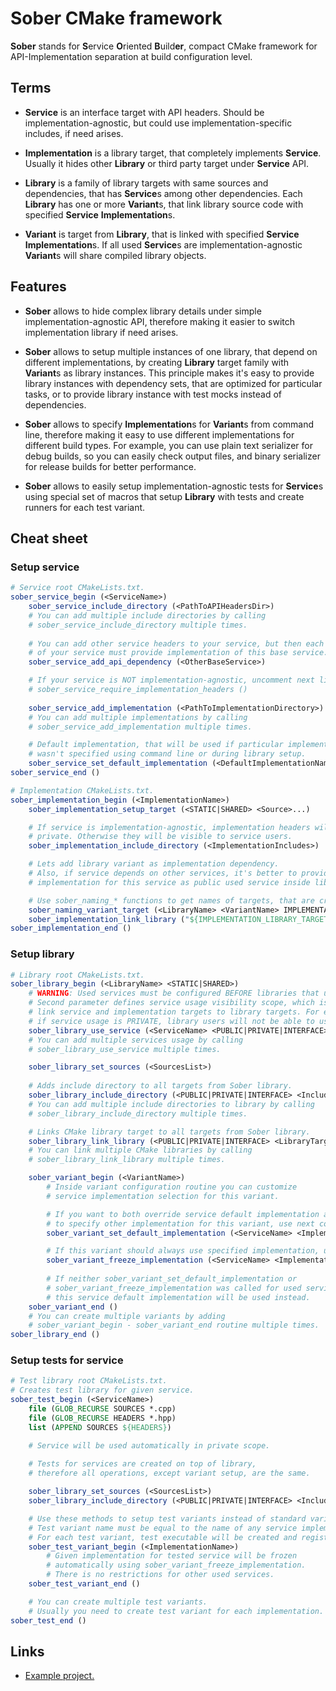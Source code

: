 # Sober CMake framework

**Sober** stands for **S**ervice **O**riented **B**uild**er**, compact CMake
framework for API-Implementation separation at build configuration level.

## Terms

- **Service** is an interface target with API headers. Should be
  implementation-agnostic, but could use implementation-specific includes,
  if need arises.

- **Implementation** is a library target, that completely implements
  **Service**. Usually it hides other **Library** or third party target
  under **Service** API.

- **Library** is a family of library targets with same sources and dependencies,
  that has **Service**s among other dependencies. Each **Library** has one or
  more **Variant**s, that link library source code with specified **Service**
  **Implementation**s.

- **Variant** is target from **Library**, that is linked with specified
  **Service** **Implementation**s. If all used **Service**s are
  implementation-agnostic **Variant**s will share compiled library objects.

## Features

- **Sober** allows to hide complex library details under simple
  implementation-agnostic API, therefore making it easier
  to switch implementation library if need arises.

- **Sober** allows to setup multiple instances of one library, that depend on
  different implementations, by creating **Library** target family with
  **Variant**s as library instances. This principle makes it's easy to provide
  library instances with dependency sets, that are optimized for particular
  tasks, or to provide library instance with test mocks instead of dependencies.
  
- **Sober** allows to specify **Implementation**s for **Variant**s from command 
  line, therefore making it easy to use different implementations for different 
  build types. For example, you can use plain text serializer for debug 
  builds, so you can easily check output files, and binary serializer for 
  release builds for better performance.

- **Sober** allows to easily setup implementation-agnostic tests for 
  **Service**s using special set of macros that setup **Library** with 
  tests and create runners for each test variant.

## Cheat sheet

### Setup service

```cmake
# Service root CMakeLists.txt.
sober_service_begin (<ServiceName>)
    sober_service_include_directory (<PathToAPIHeadersDir>)
    # You can add multiple include directories by calling 
    # sober_service_include_directory multiple times.
    
    # You can add other service headers to your service, but then each implementation 
    # of your service must provide implementation of this base service.
    sober_service_add_api_dependency (<OtherBaseService>)

    # If your service is NOT implementation-agnostic, uncomment next line.
    # sober_service_require_implementation_headers ()
    
    sober_service_add_implementation (<PathToImplementationDirectory>)
    # You can add multiple implementations by calling 
    # sober_service_add_implementation multiple times.

    # Default implementation, that will be used if particular implementation 
    # wasn't specified using command line or during library setup.
    sober_service_set_default_implementation (<DefaultImplementationName>)
sober_service_end ()

# Implementation CMakeLists.txt.
sober_implementation_begin (<ImplementationName>)    
    sober_implementation_setup_target (<STATIC|SHARED> <Source>...)

    # If service is implementation-agnostic, implementation headers will be 
    # private. Otherwise they will be visible to service users.
    sober_implementation_include_directory (<ImplementationIncludes>)

    # Lets add library variant as implementation dependency.
    # Also, if service depends on other services, it's better to provide 
    # implementation for this service as public used service inside library variant.

    # Use sober_naming_* functions to get names of targets, that are created by Sober.
    sober_naming_variant_target (<LibraryName> <VariantName> IMPLEMENTATION_LIBRARY_TARGET)
    sober_implementation_link_library ("${IMPLEMENTATION_LIBRARY_TARGET}")
sober_implementation_end ()
```

### Setup library

```cmake
# Library root CMakeLists.txt.
sober_library_begin (<LibraryName> <STATIC|SHARED>)
    # WARNING: Used services must be configured BEFORE libraries that use them!
    # Second parameter defines service usage visibility scope, which is used to 
    # link service and implementation targets to library targets. For example, 
    # if service usage is PRIVATE, library users will not be able to use service API.
    sober_library_use_service (<ServiceName> <PUBLIC|PRIVATE|INTERFACE>)
    # You can add multiple services usage by calling 
    # sober_library_use_service multiple times.

    sober_library_set_sources (<SourcesList>)
    
    # Adds include directory to all targets from Sober library.
    sober_library_include_directory (<PUBLIC|PRIVATE|INTERFACE> <IncludeDirectory>)
    # You can add multiple include directories to library by calling
    # sober_library_include_directory multiple times.

    # Links CMake library target to all targets from Sober library.
    sober_library_link_library (<PUBLIC|PRIVATE|INTERFACE> <LibraryTargetName>)
    # You can link multiple CMake libraries by calling
    # sober_library_link_library multiple times.

    sober_variant_begin (<VariantName>)
        # Inside variant configuration routine you can customize 
        # service implementation selection for this variant.

        # If you want to both override service default implementation and to allow user
        # to specify other implementation for this variant, use next command:
        sober_variant_set_default_implementation (<ServiceName> <ImplementationName>)

        # If this variant should always use specified implementation, use next command:
        sober_variant_freeze_implementation (<ServiceName> <ImplementationName>)
        
        # If neither sober_variant_set_default_implementation or
        # sober_variant_freeze_implementation was called for used service,
        # this service default implementation will be used instead.
    sober_variant_end ()
    # You can create multiple variants by adding
    # sober_variant_begin - sober_variant_end routine multiple times.
sober_library_end ()
```

### Setup tests for service

```cmake
# Test library root CMakeLists.txt.
# Creates test library for given service.
sober_test_begin (<ServiceName>)
    file (GLOB_RECURSE SOURCES *.cpp)
    file (GLOB_RECURSE HEADERS *.hpp)
    list (APPEND SOURCES ${HEADERS})

    # Service will be used automatically in private scope.
    
    # Tests for services are created on top of library, 
    # therefore all operations, except variant setup, are the same.

    sober_library_set_sources (<SourcesList>)
    sober_library_include_directory (<PUBLIC|PRIVATE|INTERFACE> <IncludeDirectory>)

    # Use these methods to setup test variants instead of standard variants.
    # Test variant name must be equal to the name of any service implementation.
    # For each test variant, test executable will be created and registered in CTest.
    sober_test_variant_begin (<ImplementationName>)
        # Given implementation for tested service will be frozen
        # automatically using sober_variant_freeze_implementation.
        # There is no restrictions for other used services.
    sober_test_variant_end ()

    # You can create multiple test variants. 
    # Usually you need to create test variant for each implementation.
sober_test_end ()
```

## Links

- [Example project.](https://github.com/KonstantinTomashevich/SoberExampleProject)
